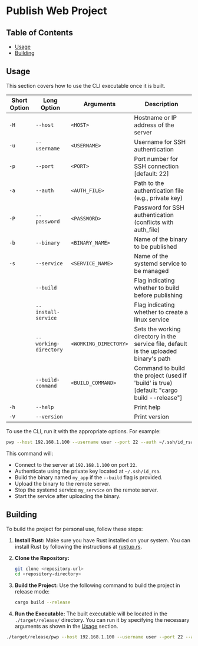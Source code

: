
# Publish Web Project

## Table of Contents

- [Usage](#usage)
- [Building](#building)

## Usage

This section covers how to use the CLI executable once it is built.

| Short Option | Long Option           | Arguments             | Description                                                                               |
|--------------|-----------------------|-----------------------|-------------------------------------------------------------------------------------------|
| `-H`         | `--host`              | `<HOST>`              | Hostname or IP address of the server                                                      |
| `-u`         | `--username`          | `<USERNAME>`          | Username for SSH authentication                                                           |
| `-p`         | `--port`              | `<PORT>`              | Port number for SSH connection [default: 22]                                              |
| `-a`         | `--auth`              | `<AUTH_FILE>`         | Path to the authentication file (e.g., private key)                                       |
| `-P`         | `--password`          | `<PASSWORD>`          | Password for SSH authentication (conflicts with auth_file)                                |
| `-b`         | `--binary`            | `<BINARY_NAME>`       | Name of the binary to be published                                                        |
| `-s`         | `--service`           | `<SERVICE_NAME>`      | Name of the systemd service to be managed                                                 |
|              | `--build`             |                       | Flag indicating whether to build before publishing                                        |
|              | `--install-service`   |                       | Flag indicating whether to create a linux service                                         |
|              | `--working-directory` | `<WORKING_DIRECTORY>` | Sets the working directory in the service file, default is the uploaded binary's path     |
|              | `--build-command`     | `<BUILD_COMMAND>`     | Command to build the project (used if 'build' is true) [default: "cargo build --release"] |
| `-h`         | `--help`              |                       | Print help                                                                                |
| `-V`         | `--version`           |                       | Print version                                                                             |

To use the CLI, run it with the appropriate options. For example:

```sh
pwp --host 192.168.1.100 --username user --port 22 --auth ~/.ssh/id_rsa --binary my_app --service my_service --build --install-service
```

This command will:
- Connect to the server at `192.168.1.100` on port `22`.
- Authenticate using the private key located at `~/.ssh/id_rsa`.
- Build the binary named `my_app` if the `--build` flag is provided.
- Upload the binary to the remote server.
- Stop the systemd service `my_service` on the remote server.
- Start the service after uploading the binary.

## Building

To build the project for personal use, follow these steps:

1. **Install Rust:**
   Make sure you have Rust installed on your system. You can install Rust by following the instructions at [rustup.rs](https://rustup.rs).

2. **Clone the Repository:**
   ```sh
   git clone <repository-url>
   cd <repository-directory>
   ```

3. **Build the Project:**
   Use the following command to build the project in release mode:
   ```sh
   cargo build --release
   ```

4. **Run the Executable:**
   The built executable will be located in the `./target/release/` directory. You can run it by specifying the necessary arguments as shown in the [Usage](#usage) section.

```sh
./target/release/pwp --host 192.168.1.100 --username user --port 22 --auth-file ~/.ssh/id_rsa --binary my_app --service my_service --build
```